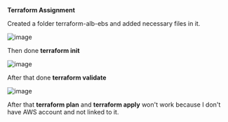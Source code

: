 **Terraform Assignment**

Created a folder terraform-alb-ebs and added necessary files in it.

![image](https://github.com/user-attachments/assets/e6425d2a-c158-4bb9-8132-892d1ed63269)

Then done **terraform init**

![image](https://github.com/user-attachments/assets/ef6e359f-2558-4d31-a8bb-14d0cf9ad2d1)

After that done **terraform validate**

![image](https://github.com/user-attachments/assets/5659669c-53df-4ed7-b974-9d3f1a20077f)

After that **terraform plan** and **terraform apply** won't work because I don't have AWS account and not linked to it.
